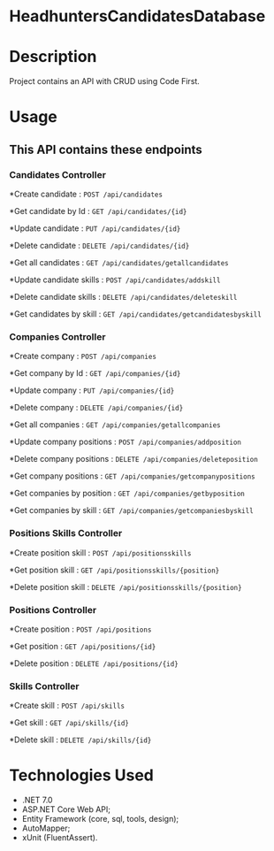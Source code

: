 # HeadhuntersCandidatesDatabase
# Description

Project contains an API with CRUD using Code First.

# Usage

## This API contains these endpoints

### Candidates Controller

*Create candidate : `POST /api/candidates`

*Get candidate by Id : `GET /api/candidates/{id}`

*Update candidate : `PUT /api/candidates/{id}`

*Delete candidate : `DELETE /api/candidates/{id}`

*Get all candidates : `GET /api/candidates/getallcandidates`

*Update candidate skills : `POST /api/candidates/addskill`

*Delete candidate skills : `DELETE /api/candidates/deleteskill`

*Get candidates by skill : `GET /api/candidates/getcandidatesbyskill`

### Companies Controller

*Create company : `POST /api/companies`

*Get company by Id : `GET /api/companies/{id}`

*Update company : `PUT /api/companies/{id}`

*Delete company : `DELETE /api/companies/{id}`

*Get all companies : `GET /api/companies/getallcompanies`

*Update company positions : `POST /api/companies/addposition`

*Delete company positions : `DELETE /api/companies/deleteposition`

*Get company positions : `GET /api/companies/getcompanypositions`

*Get companies by position : `GET /api/companies/getbyposition`

*Get companies by skill : `GET /api/companies/getcompaniesbyskill`

### Positions Skills Controller

*Create position skill : `POST /api/positionsskills`

*Get position skill : `GET /api/positionsskills/{position}`

*Delete position skill : `DELETE /api/positionsskills/{position}`

### Positions Controller

*Create position : `POST /api/positions`

*Get position : `GET /api/positions/{id}`

*Delete position : `DELETE /api/positions/{id}`

### Skills Controller

*Create skill : `POST /api/skills`

*Get skill : `GET /api/skills/{id}`

*Delete skill : `DELETE /api/skills/{id}`

# Technologies Used

* .NET 7.0
* ASP.NET Core Web API;
* Entity Framework (core, sql, tools, design);
* AutoMapper;
* xUnit (FluentAssert).

